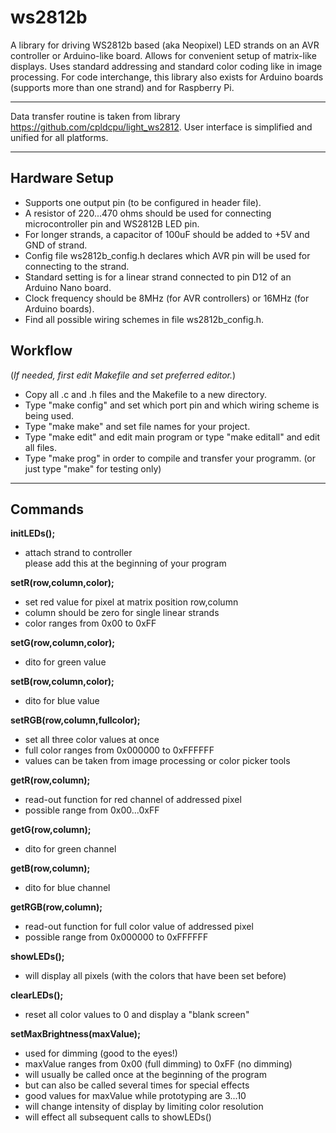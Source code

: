 # ws2812b

A library for driving WS2812b based (aka Neopixel) LED strands on an AVR controller or Arduino-like board. Allows for convenient setup of matrix-like displays. Uses standard addressing and standard color coding like in image processing. For code interchange, this library also exists for Arduino boards (supports more than one strand) and for Raspberry Pi.

---

Data transfer routine is taken from library https://github.com/cpldcpu/light_ws2812.
User interface is simplified and unified for all platforms.

---

## Hardware Setup
* Supports one output pin (to be configured in header file).
* A resistor of 220...470 ohms should be used for connecting microcontroller pin and WS2812B LED pin.
* For longer strands, a capacitor of 100uF should be added to +5V and GND of strand.
* Config file ws2812b_config.h declares which AVR pin will be used for connecting to the strand.
* Standard setting is for a linear strand connected to pin D12 of an Arduino Nano board.
* Clock frequency should be 8MHz (for AVR controllers) or 16MHz (for Arduino boards).
* Find all possible wiring schemes in file ws2812b_config.h.

## Workflow
(_If needed, first edit Makefile and set preferred editor._)

* Copy all .c and .h files and the Makefile to a new directory.
* Type "make config" and set which port pin and which wiring scheme is being used.
* Type "make make" and set file names for your project.
* Type "make edit" and edit main program or type "make editall" and edit all files.
* Type "make prog" in order to compile and transfer your programm.
  (or just type "make" for testing only)

---

## Commands
**initLEDs();**

* attach strand to controller<br>please add this at the beginning of your program

**setR(row,column,color);**

* set red value for pixel at matrix position row,column
* column should be zero for single linear strands
* color ranges from 0x00 to 0xFF

**setG(row,column,color);**

* dito for green value

**setB(row,column,color);**

* dito for blue value

**setRGB(row,column,fullcolor);**

* set all three color values at once
* full color ranges from 0x000000 to 0xFFFFFF
* values can be taken from image processing or color picker tools

**getR(row,column);**

* read-out function for red channel of addressed pixel
* possible range from 0x00...0xFF

**getG(row,column);**

* dito for green channel

**getB(row,column);**

* dito for blue channel

**getRGB(row,column);**

* read-out function for full color value of addressed pixel
* possible range from 0x000000 to 0xFFFFFF

**showLEDs();**

* will display all pixels (with the colors that have been set before)

**clearLEDs();**

* reset all color values to 0 and display a "blank screen"

**setMaxBrightness(maxValue);**

* used for dimming (good to the eyes!)
* maxValue ranges from 0x00 (full dimming) to 0xFF (no dimming)
* will usually be called once at the beginning of the program
* but can also be called several times for special effects
* good values for maxValue while prototyping are 3...10
* will change intensity of display by limiting color resolution
* will effect all subsequent calls to showLEDs()
